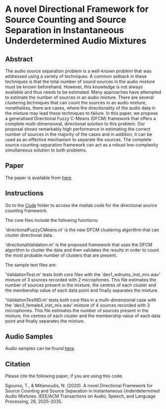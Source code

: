 # A novel Directional Framework for Source Counting and Source Separation in Instantaneous Underdetermined Audio Mixtures

## Abstract
The audio source separation problem is a well-known problem that was addressed using a variety of techniques. A common setback in these techniques is that the total number of sound sources in the audio mixture must be known beforehand. However, this knowledge is not always available and thus needs to be estimated. Many approaches have attempted to estimate the number of sources in an audio mixture. There are several clustering techniques that can count the sources in an audio mixture, nonetheless, there are cases, where the directionality of the audio data in the mixture may lead these techniques to failure. In this paper, we propose a generalised Directional Fuzzy C-Means (DFCM) framework that offers a complete multi-dimensional, directional solution to this problem. Our proposal shows remarkably high performance in estimating the correct number of sources in the majority of the cases and in addition, it can be used as an effective mechanism to separate the sources. The complete source counting-separation framework can act as a robust low-complexity simultaneous solution to both problems.

## Paper

The paper is available from [here](https://ieeexplore.ieee.org/document/9947051).

## Instructions

Go to the [Code](https://github.com/tsgouros09/DFCM/tree/master/Code) folder to access the matlab code for the directional source counting framework.

The core files include the following functions:

'directionalFuzzyCMeans.m' is the new DFCM clustering algorithm that can cluster directional data.

'directionalValidation.m' is the proposed framework that uses the DFCM algorithm to cluster the data and then validates the results in order to count the most probable number of clusters that are present.

The sample test files are:

'ValidationTest.m' tests both core files with the 'dev1_wdrums_inst_mix.wav' mixture of 3 sources recorded with 2 microphones. This file estimates the number of sources present in the mixture, the centres of each cluster and the membership value of each data point and finally separates the mixture.

'ValidationTestND.m' tests both core files in a multi-dimensional case with the 'dev3_female4_inst_mix.wav' mixture of 4 sources recorded with 3 microphones. This file estimates the number of sources present in the mixture, the centres of each cluster and the membership value of each data point and finally separates the mixture.

## Audio Samples

Audio samples can be found [here](https://tsgouros09.github.io/DFCM). 

## Citation
Please cite the following paper, if you are using this code.

Sgouros, T., & Mitianoudis, N. (2020). A novel Directional Framework for Source Counting and Source Separation in Instantaneous Underdetermined Audio Mixtures. IEEE/ACM Transactions on Audio, Speech, and Language Processing, 28, 2025-2035.
